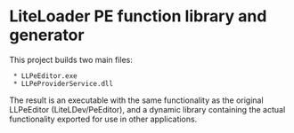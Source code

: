 # LiteLoader PE function library and generator

This project builds two main files:

     * LLPeEditor.exe
     * LLPeProviderService.dll
     
The result is an executable with the same functionality as the original LLPeEditor (LiteLDev/PeEditor), and a dynamic library containing the actual functionality exported for use in other applications.
